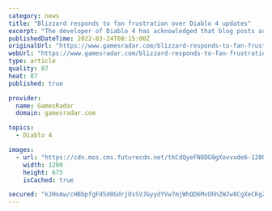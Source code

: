 ```yaml
---
category: news
title: "Blizzard responds to fan frustration over Diablo 4 updates"
excerpt: "The developer of Diablo 4 has acknowledged that blog posts aren't the best way for fans to get a feel for the game. Blizzard will be releasing an update on Diablo's fourth major instalment next week."
publishedDateTime: 2022-03-24T08:15:00Z
originalUrl: "https://www.gamesradar.com/blizzard-responds-to-fan-frustration-over-diablo-4-updates/"
webUrl: "https://www.gamesradar.com/blizzard-responds-to-fan-frustration-over-diablo-4-updates/"
type: article
quality: 87
heat: 87
published: true

provider:
  name: GamesRadar
  domain: gamesradar.com

topics:
  - Diablo 4

images:
  - url: "https://cdn.mos.cms.futurecdn.net/tkCdQyeFN8DG9gXovvxde6-1200-80.jpg"
    width: 1200
    height: 675
    isCached: true

secured: "kJHoAw/cHBbpfgFdSd0GdrjOsSVJGyydYVw7mjWhQD6MvOhhZWJw8CgXeCKgZtVz1BrVW6avlE5u0scEzoa3Jv5pJ2QOoWFLD0g82/cJXIaANuAuE+cdWv/6wmMV8Lym5ZzsOykPCDIPkxJI84LS4YLf/4J2Tr39IuBYLhbznqxTSyaYVpC5jVTghpEm+qtblrUhdCiTRnDDXUIYbDvsbxO1F1EdElPMS/3SVSH17cFNYTEqN4Ji1iLZNIlhscek5xkGrGK7oDkawIrAHt8FiogH1qZgGD/VJOHEvsYZDxhnsoaw0WH95/jhdVH08OOq/x2QB2ZwcxrBzU/2twQ3jJYPA6DP8yKHvfhHua1pgYk=;cA7mXDiELtUOo6DOfDP69Q=="
---
```


